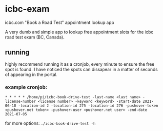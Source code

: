 # icbc-exam
icbc.com "Book a Road Test" appointment lookup app

A very dumb and simple app to lookup free appointment slots for the icbc road test exam (BC, Canada).

## running

highly recommend running it as a cronjob, every minute to ensure the free spot is found. I have noticed the spots can dissapear in a matter of seconds of appearing in the portal.

### example cronjob:

```
* * * * * /home/pi/icbc-book-drive-test -last-name <last name> -license-number <license number> -keyword <keyword> -start-date 2021-06-18 -location-id 2 -location-id 275 -location-id 276 -pushover-token <pushover.net token> -pushover-user <pushover.net user> -end-date 2021-07-05
```
  
 for more options:
 ```./icbc-book-drive-test -h```

